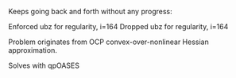 Keeps going back and forth without any progress:

Enforced ubz for regularity, i=164
Dropped ubz for regularity, i=164

Problem originates from OCP convex-over-nonlinear Hessian approximation.

Solves with qpOASES
